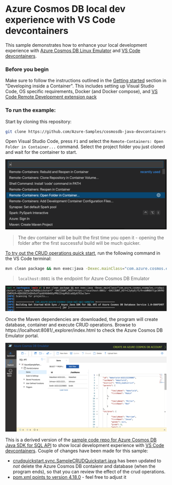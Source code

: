 # Azure Cosmos DB local dev experience with VS Code devcontainers

This sample demonstrates how to enhance your local development experience with [Azure Cosmos DB Linux Emulator](https://docs.microsoft.com/en-us/azure/cosmos-db/linux-emulator?tabs=ssl-netstd21) and [VS Code devcontainers](https://code.visualstudio.com/docs/remote/containers).

### Before you begin

Make sure to follow the instructions outlined in the [Getting started](https://code.visualstudio.com/docs/remote/containers#_getting-started) section in "Developing inside a Container". This includes setting up Visual Studio Code, OS specific requirements, Docker (and Docker compose), and [VS Code Remote Development extension pack](https://marketplace.visualstudio.com/items?itemName=ms-vscode-remote.vscode-remote-extensionpack)

### To run the example:

Start by cloning this repository:

```bash
git clone https://github.com/Azure-Samples/cosmosdb-java-devcontainers-demo
```

Open Visual Studio Code, press `F1` and select the `Remote-Containers: Open Folder in Container...` command. Select the project folder you just cloned and wait for the container to start.

![](images/vscode-open-folder-in-container.png)

>  The dev container will be built the first time you open it - opening the folder after the first successful build will be much quicker.

[To try out the CRUD operations quick start](https://github.com/Azure-Samples/cosmosdb-java-devcontainers-demo/blob/main/src/main/java/com/azure/cosmos/examples/crudquickstart/sync/SampleCRUDQuickstart.java), run the following command in the VS Code terminal:

```bash
mvn clean package && mvn exec:java -Dexec.mainClass="com.azure.cosmos.examples.crudquickstart.sync.SampleCRUDQuickstart" -DACCOUNT_HOST=https://localhost:8081/ -DACCOUNT_KEY=C2y6yDjf5/R+ob0N8A7Cgv30VRDJIWEHLM+4QDU5DE2nQ9nDuVTqobD4b8mGGyPMbIZnqyMsEcaGQy67XIw/Jw==
```
> `localhost:8081` is the endpoint for Azure Cosmos DB Emulator

![](images/run-crud-quickstart.png)


Once the Maven dependencies are downloaded, the program will create database, container and execute CRUD operations. Browse to https://localhost:8081/_explorer/index.html to check the Azure Cosmos DB Emulator portal.

![](images/portal.png)


This is a derived version of the [sample code repo for Azure Cosmos DB Java SDK for SQL API](https://github.com/Azure-Samples/azure-cosmos-java-sql-api-samples) to show local development experience with [VS Code devcontainers](https://code.visualstudio.com/docs/remote/containers). Couple of changes have been made for this sample:

- [crudquickstart.sync.SampleCRUDQuickstart.java](https://github.com/Azure-Samples/cosmosdb-java-devcontainers-demo/blob/main/src/main/java/com/azure/cosmos/examples/crudquickstart/sync/SampleCRUDQuickstart.java#L263-L266) has been updated to _not_ delete the Azure Cosmos DB contaienr and database (when the program ends), so that you can review the effect of the crud operations.
- [pom.xml points to version 4.18.0](https://github.com/Azure-Samples/cosmosdb-java-devcontainers-demo/blob/main/pom.xml#L48) - feel free to adjust it